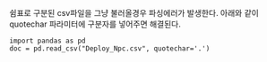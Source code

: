 쉼표로 구분된 csv파일을 그냥 불러올경우 파싱에러가 발생한다.
아래와 같이 quotechar 파라미터에 구분자를 넣어주면 해결된다.

    import pandas as pd
    doc = pd.read_csv("Deploy_Npc.csv", quotechar='.')